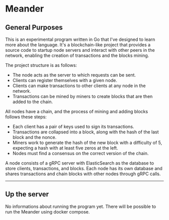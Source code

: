 # Meander

## General Purposes
This is an experimental program written in Go that I've designed to learn more about the language. It's a blockchain-like project that provides a source code to startup node servers and interact with other peers in the network, enabling the creation of transactions and the blocks mining.

The project structure is as follows:

- The node acts as the server to which requests can be sent.
- Clients can register themselves with a given node.
- Clients can make transactions to other clients at any node in the network.
- Transactions can be mined by miners to create blocks that are then added to the chain.

All nodes have a chain, and the process of mining and adding blocks follows these steps:

- Each client has a pair of keys used to sign its transactions.
- Transactions are collapsed into a block, along with the hash of the last block and the nonce.
- Miners work to generate the hash of the new block with a difficulty of 5, expecting a hash with at least five zeros at the left.
- Nodes must find a consensus on the correct version of the chain.

A node consists of a gRPC server with ElasticSearch as the database to store clients, transactions, and blocks. Each node has its own database and shares transactions and chain blocks with other nodes through gRPC calls.

---
## Up the server

No informations about running the program yet. There will be possible to run the Meander using docker compose.
